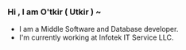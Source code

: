  ### Hi , I am O'tkir ( Utkir ) ~ 

 - I am a Middle Software and Database developer.
 - I'm currently working at Infotek IT Service LLC.

